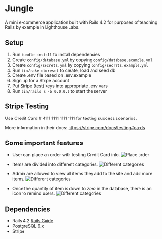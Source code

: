 # Jungle

A mini e-commerce application built with Rails 4.2 for purposes of teaching Rails by example in Lighthouse Labs.

## Setup

1. Run `bundle install` to install dependencies
2. Create `config/database.yml` by copying `config/database.example.yml`
3. Create `config/secrets.yml` by copying `config/secrets.example.yml`
4. Run `bin/rake db:reset` to create, load and seed db
5. Create .env file based on .env.example
6. Sign up for a Stripe account
7. Put Stripe (test) keys into appropriate .env vars
8. Run `bin/rails s -b 0.0.0.0` to start the server

## Stripe Testing

Use Credit Card # 4111 1111 1111 1111 for testing success scenarios.

More information in their docs: <https://stripe.com/docs/testing#cards>

## Some important features

- User can place an order with testing Credit Card info.
![Place order](gif/purchase.gif)

- Items are divided into different categories.
![Different categories](gif/category.gif)

- Admin are allowed to view all items they add to the site and add more items.
![Different categories](gif/allProducts.gif)

- Once the quantity of item is down to _zero_ in the database, there is an icon to remind users.
![Different categories](gif/quantity.gif)

## Dependencies

* Rails 4.2 [Rails Guide](http://guides.rubyonrails.org/v4.2/)
* PostgreSQL 9.x
* Stripe